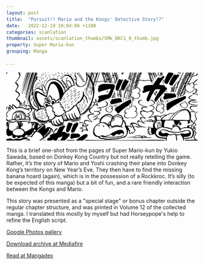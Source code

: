 ```yaml
---
layout: post
title:  "Pursuit!! Mario and the Kongs' Detective Story!?"
date:   2022-12-19 19:04:06 +1100
categories: scanlation
thumbnail: assets/scanlation_thumbs/SMk_DKC1_0_thumb.jpg
property: Super Mario-kun
grouping: Manga

---
```


![](/assets/headers/SMk_DKC1_0_header.jpg)

This is a brief one-shot from the pages of Super Mario-kun by Yukio Sawada, based on Donkey Kong Country but not really retelling the game. Rather, it’s the story of Mario and Yoshi crashing their plane into Donkey Kong’s territory on New Year’s Eve. They then have to find the missing banana hoard (again), which is in the possession of a Rockkroc. It’s silly (to be expected of this manga) but a bit of fun, and a rare friendly interaction between the Kongs and Mario.

This story was presented as a "special stage" or bonus chapter outside the regular chapter structure, and was printed in Volume 12 of the collected manga. I translated this mostly by myself but had Horseypope's help to refine the English script.

[Google Photos gallery](https://get.google.com/albumarchive/113941221735499452887/album/AF1QipNEKFqe8dd3M__xaRfojmv0wzCZoX1bo_7MuzPA)

[Download archive at Mediafire](https://www.mediafire.com/?6c2kpbkmfyjbeqi)

[Read at Mangadex](https://mangadex.org/chapter/263ac35a-78e3-4db1-8c8a-7a8cc7565fc9)